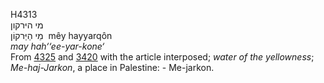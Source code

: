 <body>
  <p>H4313<br>  מי היּרקון  <br> מֵי הַיַּרקוֹן  ‎  mêy hayyarqôn  <br><i>may</i> <i>hah‘‘ee-yar-kone‘ </i><br>From <a href="h4325.htm">4325</a> and <a href="h3420.htm">3420</a> with the article interposed; <i>water</i> <i>of</i> <i>the</i> <i>yellowness</i>; <i>Me-haj-Jarkon</i>, a place in Palestine: - Me-jarkon.<br></p>
 </body>